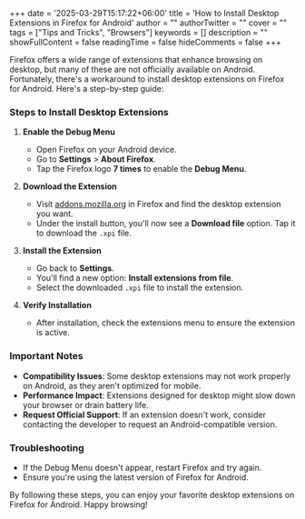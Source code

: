+++
date = '2025-03-29T15:17:22+06:00'
title = 'How to Install Desktop Extensions in Firefox for Android'
author = ""
authorTwitter = "" 
cover = ""
tags = ["Tips and Tricks", "Browsers"]
keywords = []
description = ""
showFullContent = false
readingTime = false
hideComments = false
+++

Firefox offers a wide range of extensions that enhance browsing on desktop, but many of these are not officially available on Android. Fortunately, there's a workaround to install desktop extensions on Firefox for Android. Here's a step-by-step guide:

### Steps to Install Desktop Extensions

1. **Enable the Debug Menu**  
   - Open Firefox on your Android device.  
   - Go to **Settings** > **About Firefox**.  
   - Tap the Firefox logo **7 times** to enable the **Debug Menu**.  

2. **Download the Extension**  
   - Visit [addons.mozilla.org](https://addons.mozilla.org) in Firefox and find the desktop extension you want.  
   - Under the install button, you'll now see a **Download file** option. Tap it to download the `.xpi` file.  

3. **Install the Extension**  
   - Go back to **Settings**.  
   - You'll find a new option: **Install extensions from file**.  
   - Select the downloaded `.xpi` file to install the extension.  

4. **Verify Installation**  
   - After installation, check the extensions menu to ensure the extension is active.  

### Important Notes
- **Compatibility Issues**: Some desktop extensions may not work properly on Android, as they aren't optimized for mobile.  
- **Performance Impact**: Extensions designed for desktop might slow down your browser or drain battery life.  
- **Request Official Support**: If an extension doesn't work, consider contacting the developer to request an Android-compatible version.  

### Troubleshooting
- If the Debug Menu doesn't appear, restart Firefox and try again.  
- Ensure you're using the latest version of Firefox for Android.  

By following these steps, you can enjoy your favorite desktop extensions on Firefox for Android. Happy browsing!
